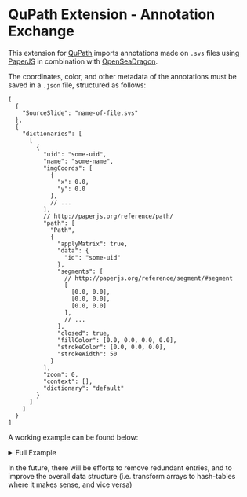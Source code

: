 # QuPath Extension - Annotation Exchange

This extension for [QuPath](https://github.com/qupath/qupath) imports annotations made on `.svs` files using
[PaperJS](https://github.com/paperjs/paper.js) in combination with [OpenSeaDragon](https://github.com/openseadragon/openseadragon).

The coordinates, color, and other metadata of the annotations must be saved in a `.json` file, structured as follows:

```jsonc
[
  {
    "SourceSlide": "name-of-file.svs"
  },
  {
    "dictionaries": [
      [
        {
          "uid": "some-uid",
          "name": "some-name",
          "imgCoords": [
            {
              "x": 0.0,
              "y": 0.0
            },
            // ...
          ],
          // http://paperjs.org/reference/path/
          "path": [
            "Path",
            {
              "applyMatrix": true,
              "data": {
                "id": "some-uid"
              },
              "segments": [
                // http://paperjs.org/reference/segment/#segment
                [
                  [0.0, 0.0],
                  [0.0, 0.0],
                  [0.0, 0.0]
                ],
                // ...
              ],
              "closed": true,
              "fillColor": [0.0, 0.0, 0.0, 0.0],
              "strokeColor": [0.0, 0.0, 0.0],
              "strokeWidth": 50
            }
          ],
          "zoom": 0,
          "context": [],
          "dictionary": "default"
        }
      ]
    ]
  }
]
```

A working example can be found below:

<details>
<summary>Full Example</summary>
<p>

```jsonc
[
  {
    "SourceSlide": "24496.svs"
  },
  {
    "dictionaries": [
      [
        {
          "uid": "dc466dd0-15f7-11ea-94f7-3541d0425afc",
          "name": "dc466dd0-15f7-11ea-94f7-3541d0425afc",
          "imgCoords": [
            {
              "x": 4445.56952,
              "y": 2904.39074
            },
            {
              "x": 4444.66043,
              "y": 2909.84528
            },
            {
              "x": 4445.56952,
              "y": 2921.66346
            },
            {
              "x": 4448.29679,
              "y": 2922.57255
            }
          ],
          // http://paperjs.org/reference/path/
          "path": [
            "Path",
            {
              "applyMatrix": true,
              "data": {
                "id": "dc466dd0-15f7-11ea-94f7-3541d0425afc"
              },
              "segments": [
                // http://paperjs.org/reference/segment/#segment
                [
                  [4445.56952, 2904.39074],
                  [0.9558, 6.05342],
                  [-0.28748, -1.82071]
                ],
                [
                  [4444.66043, 2909.84528],
                  [1.02246, -1.53369],
                  [-2.18812, 3.28217]
                ],
                [
                  [4445.56952, 2921.66346],
                  [-4.38693, -2.19347],
                  [0.19696, 0.09848]
                ],
                [
                  [4448.29679, 2922.57255],
                  [0.00906, 0.09063],
                  [-0.6098, -6.09799]
                ]
              ],
              "closed": true,
              "fillColor": [0.81569, 0.41569, 0.41569, 0.5],
              "strokeColor": [0.81569, 0.41569, 0.41569],
              "strokeWidth": 50
            }
          ],
          "zoom": 0,
          "context": [],
          "dictionary": "default"
        }
      ]
    ]
  }
]
```

</p>
</details>

In the future, there will be efforts to remove redundant entries, and to improve the overall data structure (i.e.
transform arrays to hash-tables where it makes sense, and vice versa)
